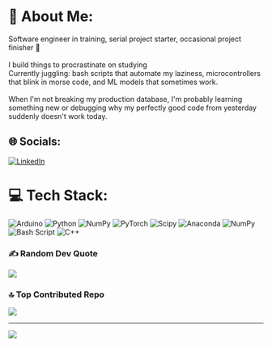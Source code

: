 # 💫 About Me:
Software engineer in training, serial project starter, occasional project finisher 🚀<br><br>I build things to procrastinate on studying<br>Currently juggling: bash scripts that automate my laziness, microcontrollers that blink in morse code, and ML models that sometimes work.<br><br>When I'm not breaking my production database, I'm probably learning something new or debugging why my perfectly good code from yesterday suddenly doesn't work today.


## 🌐 Socials:
[![LinkedIn](https://img.shields.io/badge/LinkedIn-%230077B5.svg?logo=linkedin&logoColor=white)](www.linkedin.com/in/lemar-tokham) 

# 💻 Tech Stack:
![Arduino](https://img.shields.io/badge/-Arduino-00979D?style=for-the-badge&logo=Arduino&logoColor=white) ![Python](https://img.shields.io/badge/python-3670A0?style=for-the-badge&logo=python&logoColor=ffdd54) ![NumPy](https://img.shields.io/badge/numpy-%23013243.svg?style=for-the-badge&logo=numpy&logoColor=white) ![PyTorch](https://img.shields.io/badge/PyTorch-%23EE4C2C.svg?style=for-the-badge&logo=PyTorch&logoColor=white) ![Scipy](https://img.shields.io/badge/SciPy-%230C55A5.svg?style=for-the-badge&logo=scipy&logoColor=%white) ![Anaconda](https://img.shields.io/badge/Anaconda-%2344A833.svg?style=for-the-badge&logo=anaconda&logoColor=white) ![NumPy](https://img.shields.io/badge/numpy-%23013243.svg?style=for-the-badge&logo=numpy&logoColor=white) ![Bash Script](https://img.shields.io/badge/bash_script-%23121011.svg?style=for-the-badge&logo=gnu-bash&logoColor=white) ![C++](https://img.shields.io/badge/c++-%2300599C.svg?style=for-the-badge&logo=c%2B%2B&logoColor=white)

### ✍️ Random Dev Quote
![](https://quotes-github-readme.vercel.app/api?type=vetical&theme=radical)

### 🔝 Top Contributed Repo
![](https://github-contributor-stats.vercel.app/api?username=LemarTokham&limit=5&theme=dark&combine_all_yearly_contributions=true)

---
[![](https://visitcount.itsvg.in/api?id=LemarTokham&icon=2&color=0)](https://visitcount.itsvg.in)

<!-- Proudly created with GPRM ( https://gprm.itsvg.in ) -->
